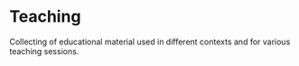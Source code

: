 # Teaching
Collecting of educational material used in different contexts and for various teaching sessions.
